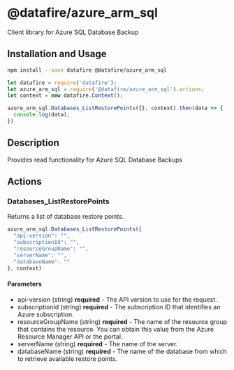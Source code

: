 # @datafire/azure_arm_sql

Client library for Azure SQL Database Backup

## Installation and Usage
```bash
npm install --save datafire @datafire/azure_arm_sql
```

```js
let datafire = require('datafire');
let azure_arm_sql = require('@datafire/azure_arm_sql').actions;
let context = new datafire.Context();

azure_arm_sql.Databases_ListRestorePoints({}, context).then(data => {
  console.log(data);
})
```

## Description
Provides read functionality for Azure SQL Database Backups

## Actions
### Databases_ListRestorePoints
Returns a list of database restore points.


```js
azure_arm_sql.Databases_ListRestorePoints({
  "api-version": "",
  "subscriptionId": "",
  "resourceGroupName": "",
  "serverName": "",
  "databaseName": ""
}, context)
```

#### Parameters
* api-version (string) **required** - The API version to use for the request.
* subscriptionId (string) **required** - The subscription ID that identifies an Azure subscription.
* resourceGroupName (string) **required** - The name of the resource group that contains the resource. You can obtain this value from the Azure Resource Manager API or the portal.
* serverName (string) **required** - The name of the server.
* databaseName (string) **required** - The name of the database from which to retrieve available restore points.

